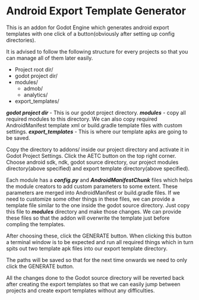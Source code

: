 # Android Export Template Generator

This is an addon for Godot Engine which generates android export templates with one click of a button(obviously after setting up config directories).

It is advised to follow the following structure for every projects so that you can manage all of them later easily.

* Project root dir/
 * godot project dir/
 * modules/
   * admob/
   * analytics/
 * export_templates/

***godot project dir*** - This is our godot project directory.
***modules*** - copy all required modules to this directory. We can also copy required AndroidManifest template xml or build.gradle template files with custom settings.
***export_templates*** - This is where our template apks are going to be saved.


Copy the directory to addons/ inside our project directory and activate it in Godot Project Settings. Click the AETC button on the top right corner. Choose android sdk, ndk, godot source directory, our project modules directory(above specified) and export template directory(above specified).

Each module has a ***config.py*** and ***AndroidManifestChunk*** files which helps the module creators to add custom parameters to some extent. These parameters are merged into AndroidManifest or build.gradle files. If we need to customize some other things in these files, we can provide a template file similar to the one inside the godot source directory. Just copy this file to ***modules*** directory and make those changes. We can provide these files so that the addon will overwrite the template just before compling the templates.

After choosing these, click the GENERATE button. When clicking this button a terminal window is to be expected and run all required things which in turn spits out two template apk files into our export template directory.

The paths will be saved so that for the next time onwards we need to only click the GENERATE button.

All the changes done to the Godot source directory will be reverted back after creating the export templates so that we can easily jump between projects and create export templates without any difficulties.
